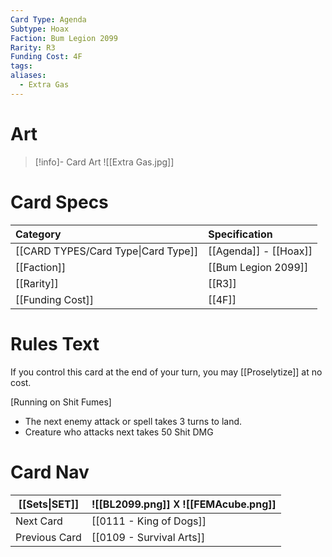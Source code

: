```yaml
---
Card Type: Agenda
Subtype: Hoax
Faction: Bum Legion 2099
Rarity: R3
Funding Cost: 4F
tags: 
aliases:
  - Extra Gas
---
```

# Art

> [!info]- Card Art
> ![[Extra Gas.jpg]]

# Card Specs

| Category                            | Specification     |
|:----------------------------------- |:----------------- |
| [[CARD TYPES/Card Type\|Card Type]] | [[Agenda]] - [[Hoax]] |
| [[Faction]]                         | [[Bum Legion 2099]]              |
| [[Rarity]]                          | [[R3]]              |
| [[Funding Cost]]                    | [[4F]]            |

# Rules Text

If you control this card at the end of your turn, you may [[Proselytize]] at no cost.

[Running on Shit Fumes]
- The next enemy attack or spell takes 3 turns to land.
- Creature who attacks next takes 50 Shit DMG

# Card Nav

| [[Sets\|SET]] | ![[BL2099.png]] 𐌢 ![[FEMAcube.png]] |
| ------------- | ----------------------------------- |
| Next Card     | [[0111 - King of Dogs]]             |
| Previous Card | [[0109 - Survival Arts]]            |

